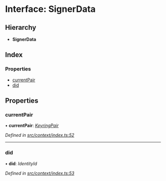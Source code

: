 # Interface: SignerData

## Hierarchy

* **SignerData**

## Index

### Properties

* [currentPair](context.signerdata.md#currentpair)
* [did](context.signerdata.md#did)

## Properties

###  currentPair

• **currentPair**: *[KeyringPair](types.keyringpair.md)*

*Defined in [src/context/index.ts:52](https://github.com/PolymathNetwork/polymesh-sdk/blob/7e9a732/src/context/index.ts#L52)*

___

###  did

• **did**: *IdentityId*

*Defined in [src/context/index.ts:53](https://github.com/PolymathNetwork/polymesh-sdk/blob/7e9a732/src/context/index.ts#L53)*
